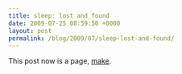 ```yaml
---
title: sleep: lost and found
date: 2009-07-25 08:59:50 +0000
layout: post
permalink: /blog/2009/07/sleep-lost-and-found/
---
```


This post now is a page, [make][1].

   [1]: /make/
